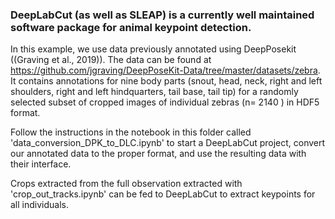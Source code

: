 ### DeepLabCut (as well as SLEAP) is a currently well maintained software package for animal keypoint detection. 

In this example, we use data previously annotated using DeepPosekit ((Graving et al., 2019)). The data can be found at https://github.com/jgraving/DeepPoseKit-Data/tree/master/datasets/zebra. It contains annotations for nine body parts (snout, head, neck, right and left shoulders, right and left hindquarters, tail base, tail tip) for a randomly selected subset of cropped images of individual zebras (n= 2140 ) in HDF5 format.

Follow the instructions in the notebook in this folder called 'data_conversion_DPK_to_DLC.ipynb' to start a DeepLabCut project, convert our annotated data to the proper format, and use the resulting data with their interface.

Crops extracted from the full observation extracted with 'crop_out_tracks.ipynb' can be fed to DeepLabCut to extract keypoints for all individuals.